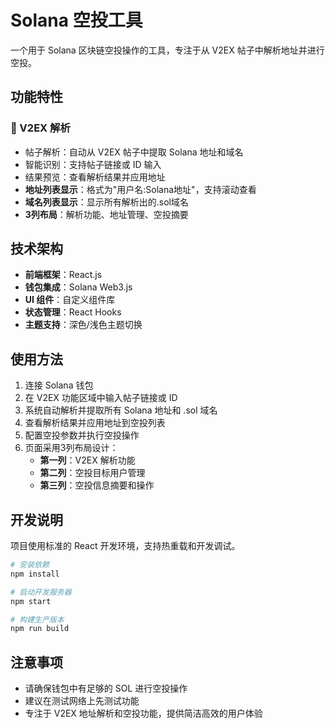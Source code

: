 # Solana 空投工具

一个用于 Solana 区块链空投操作的工具，专注于从 V2EX 帖子中解析地址并进行空投。

## 功能特性

### 🚀 V2EX 解析
- 帖子解析：自动从 V2EX 帖子中提取 Solana 地址和域名
- 智能识别：支持帖子链接或 ID 输入
- 结果预览：查看解析结果并应用地址
- **地址列表显示**：格式为"用户名:Solana地址"，支持滚动查看
- **域名列表显示**：显示所有解析出的.sol域名
- **3列布局**：解析功能、地址管理、空投摘要

## 技术架构

- **前端框架**：React.js
- **钱包集成**：Solana Web3.js
- **UI 组件**：自定义组件库
- **状态管理**：React Hooks
- **主题支持**：深色/浅色主题切换

## 使用方法

1. 连接 Solana 钱包
2. 在 V2EX 功能区域中输入帖子链接或 ID
3. 系统自动解析并提取所有 Solana 地址和 .sol 域名
4. 查看解析结果并应用地址到空投列表
5. 配置空投参数并执行空投操作
6. 页面采用3列布局设计：
   - **第一列**：V2EX 解析功能
   - **第二列**：空投目标用户管理
   - **第三列**：空投信息摘要和操作

## 开发说明

项目使用标准的 React 开发环境，支持热重载和开发调试。

```bash
# 安装依赖
npm install

# 启动开发服务器
npm start

# 构建生产版本
npm run build
```

## 注意事项

- 请确保钱包中有足够的 SOL 进行空投操作
- 建议在测试网络上先测试功能
- 专注于 V2EX 地址解析和空投功能，提供简洁高效的用户体验
